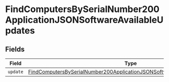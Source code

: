 # FindComputersBySerialNumber200ApplicationJSONSoftwareAvailableUpdates


## Fields

| Field                                                                                                                                                                                 | Type                                                                                                                                                                                  | Required                                                                                                                                                                              | Description                                                                                                                                                                           |
| ------------------------------------------------------------------------------------------------------------------------------------------------------------------------------------- | ------------------------------------------------------------------------------------------------------------------------------------------------------------------------------------- | ------------------------------------------------------------------------------------------------------------------------------------------------------------------------------------- | ------------------------------------------------------------------------------------------------------------------------------------------------------------------------------------- |
| `update`                                                                                                                                                                              | [FindComputersBySerialNumber200ApplicationJSONSoftwareAvailableUpdatesUpdate](../../models/operations/findcomputersbyserialnumber200applicationjsonsoftwareavailableupdatesupdate.md) | :heavy_minus_sign:                                                                                                                                                                    | N/A                                                                                                                                                                                   |